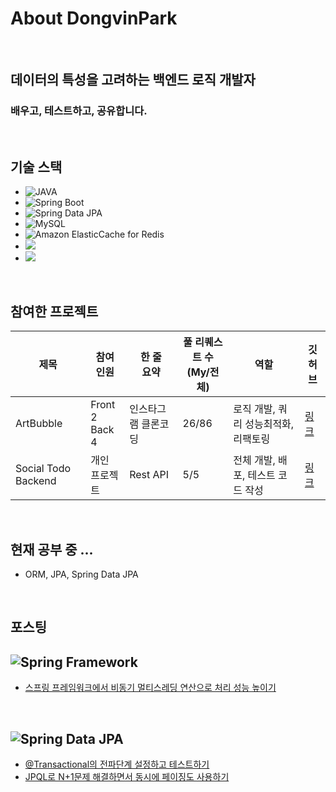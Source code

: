 # About DongvinPark

<br>

## 데이터의 특성을 고려하는 백엔드 로직 개발자
### 배우고, 테스트하고, 공유합니다.

<br>

## 기술 스택
- ![JAVA](https://img.shields.io/badge/-JAVA-orange)
- ![Spring Boot](https://img.shields.io/badge/-Spring%20Boot-brightgreen)
- ![Spring Data JPA](https://img.shields.io/badge/-Spring%20Data%20JPA-brightgreen)
- ![MySQL](https://img.shields.io/badge/-MySQL-blue)
- ![Amazon ElasticCache for Redis](https://img.shields.io/badge/AWS-Amazon%20ElasticCache%20for%20Redis-critical)
- ![](https://img.shields.io/badge/AWS-EC2-orange)
- ![](https://img.shields.io/badge/AWS-RDS-blue)

<br>

## 참여한 프로젝트
|제목|참여<br>인원|한 줄<br>요약|풀 리퀘스트 수<br>(My/전체)|역할|깃허브|
|---|---|---|---|---|---|
|ArtBubble|Front 2<br>Back 4|인스타그램 클론코딩|26/86|로직 개발, 쿼리 성능최적화, 리팩토링|[링크](https://github.com/DevTraces/BackEnd)|
|Social Todo Backend|개인<br>프로젝트|Rest API|5/5|전체 개발, 배포, 테스트 코드 작성|[링크](https://github.com/DongvinPark/Social_Todo_BackEnd)|

<br>

## 현재 공부 중 ...
- ORM, JPA, Spring Data JPA

<br>

## 포스팅
## ![Spring Framework](https://img.shields.io/badge/-Spring-brightgreen)
- [스프링 프레임워크에서 비동기 멀티스레딩 연산으로 처리 성능 높이기](https://github.com/DongvinPark/Spring_Async_Test)

<br>

## ![Spring Data JPA](https://img.shields.io/badge/-Spring%20Data%20JPA-brightgreen)
- [@Transactional의 전파단계 설정하고 테스트하기](https://github.com/DongvinPark/jpa-propagation-test)
- [JPQL로 N+1문제 해결하면서 동시에 페이징도 사용하기](https://github.com/DongvinPark/jpa-jpql-join-converter-NplusOne-solve)

<!--
**DongvinPark/DongvinPark** is a ✨ _special_ ✨ repository because its `README.md` (this file) appears on your GitHub profile.

Here are some ideas to get you started:

- 🔭 I’m currently working on ...
- 🌱 I’m currently learning ...
- 👯 I’m looking to collaborate on ...
- 🤔 I’m looking for help with ...
- 💬 Ask me about ...
- 📫 How to reach me: ...
- 😄 Pronouns: ...
- ⚡ Fun fact: ...
-->
